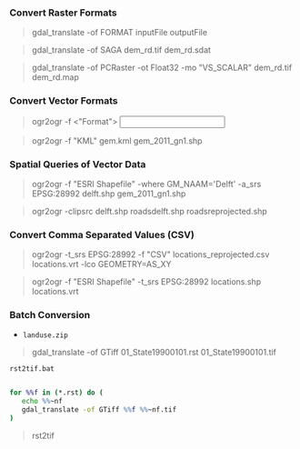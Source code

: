 ### Convert Raster Formats

> gdal_translate -of FORMAT inputFile outputFile

> gdal_translate -of SAGA dem_rd.tif dem_rd.sdat

> gdal_translate -of PCRaster -ot Float32 -mo "VS_SCALAR" dem_rd.tif dem_rd.map

### Convert Vector Formats

> ogr2ogr -f <"Format"> <output> <input>

> ogr2ogr -f "KML" gem.kml gem_2011_gn1.shp

### Spatial Queries of Vector Data

> ogr2ogr -f "ESRI Shapefile" -where GM_NAAM='Delft' -a_srs EPSG:28992 delft.shp gem_2011_gn1.shp

> ogr2ogr -clipsrc delft.shp roadsdelft.shp roadsreprojected.shp

### Convert Comma Separated Values (CSV)

> ogr2ogr -t_srs EPSG:28992 -f "CSV" locations_reprojected.csv locations.vrt -lco GEOMETRY=AS_XY

> ogr2ogr -f "ESRI Shapefile" -t_srs EPSG:28992 locations.shp locations.vrt

### Batch Conversion

- `landuse.zip`

> gdal_translate -of GTiff 01_State19900101.rst 01_State19900101.tif

`rst2tif.bat`

```bat

for %%f in (*.rst) do (
   echo %%~nf
   gdal_translate -of GTiff %%f %%~nf.tif
)

```

> rst2tif <ENTER>

